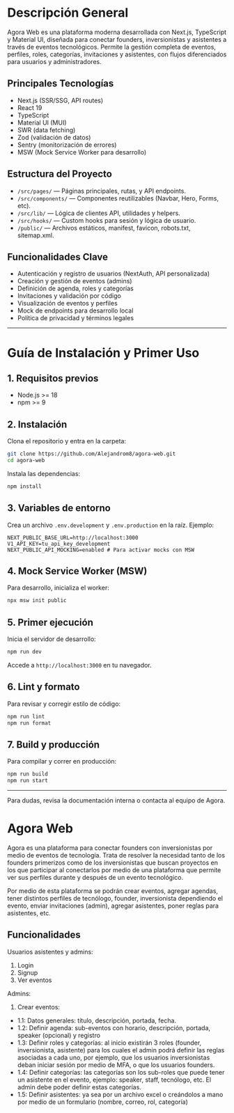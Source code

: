# Descripción General

Agora Web es una plataforma moderna desarrollada con Next.js, TypeScript y Material UI, diseñada para conectar founders, inversionistas y asistentes a través de eventos tecnológicos. Permite la gestión completa de eventos, perfiles, roles, categorías, invitaciones y asistentes, con flujos diferenciados para usuarios y administradores.

## Principales Tecnologías
- Next.js (SSR/SSG, API routes)
- React 19
- TypeScript
- Material UI (MUI)
- SWR (data fetching)
- Zod (validación de datos)
- Sentry (monitorización de errores)
- MSW (Mock Service Worker para desarrollo)

## Estructura del Proyecto
- `/src/pages/` — Páginas principales, rutas, y API endpoints.
- `/src/components/` — Componentes reutilizables (Navbar, Hero, Forms, etc).
- `/src/lib/` — Lógica de clientes API, utilidades y helpers.
- `/src/hooks/` — Custom hooks para sesión y lógica de usuario.
- `/public/` — Archivos estáticos, manifest, favicon, robots.txt, sitemap.xml.

## Funcionalidades Clave
- Autenticación y registro de usuarios (NextAuth, API personalizada)
- Creación y gestión de eventos (admins)
- Definición de agenda, roles y categorías
- Invitaciones y validación por código
- Visualización de eventos y perfiles
- Mock de endpoints para desarrollo local
- Política de privacidad y términos legales

---

# Guía de Instalación y Primer Uso

## 1. Requisitos previos
- Node.js >= 18
- npm >= 9

## 2. Instalación
Clona el repositorio y entra en la carpeta:

```bash
git clone https://github.com/Alejandrom8/agora-web.git
cd agora-web
```

Instala las dependencias:

```bash
npm install
```

## 3. Variables de entorno
Crea un archivo `.env.development` y `.env.production` en la raíz. Ejemplo:

```
NEXT_PUBLIC_BASE_URL=http://localhost:3000
V1_API_KEY=tu_api_key_development
NEXT_PUBLIC_API_MOCKING=enabled # Para activar mocks con MSW
```

## 4. Mock Service Worker (MSW)
Para desarrollo, inicializa el worker:

```bash
npx msw init public
```

## 5. Primer ejecución
Inicia el servidor de desarrollo:

```bash
npm run dev
```

Accede a `http://localhost:3000` en tu navegador.

## 6. Lint y formato
Para revisar y corregir estilo de código:

```bash
npm run lint
npm run format
```

## 7. Build y producción
Para compilar y correr en producción:

```bash
npm run build
npm run start
```

---

Para dudas, revisa la documentación interna o contacta al equipo de Agora.
# Agora Web

Agora es una plataforma para conectar founders con inversionistas por medio de eventos de tecnología.
Trata de resolver la necesidad tanto de los founders primerizos como de los inversionistas que buscan
proyectos en los que participar al conectarlos por medio de una plataforma que permite ver sus perfiles
durante y después de un evento tecnológico.

Por medio de esta plataforma se podrán crear eventos, agregar agendas, tener distintos perfiles de tecnólogo,
founder, inversionista dependiendo el evento, enviar invitaciones (admin), agregar asistentes, poner reglas
para asistentes, etc.

## Funcionalidades

Usuarios asistentes y admins:

1. Login
2. Signup
3. Ver eventos

Admins:

1. Crear eventos:

- 1.1: Datos generales: título, descripción, portada, fecha.
- 1.2: Definir agenda: sub-eventos con horario, descripción, portada, speaker (opcional) y registro
- 1.3: Definir roles y categorías: al inicio existirán 3 roles (founder, inversionista, asistente) para los cuales el admin podrá definir las reglas asociadas a cada uno, por ejemplo,
  que los usuarios inversionistas deban iniciar sesión por medio de MFA, o que los usuarios founders.
- 1.4: Definir categorías: las categorías son los sub-roles que puede tener un asistente en el evento, ejemplo: speaker, staff, tecnólogo, etc. El admin debe poder definir estas categorías.
- 1.5: Definir asistentes: ya sea por un archivo excel o creándolos a mano por medio de un formulario (nombre, correo, rol, categoría)
